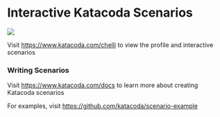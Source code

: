 # Interactive Katacoda Scenarios

[![](http://shields.katacoda.com/katacoda/chelli/count.svg)](https://www.katacoda.com/chelli "Get your profile on Katacoda.com")

Visit https://www.katacoda.com/chelli to view the profile and interactive scenarios

### Writing Scenarios
Visit https://www.katacoda.com/docs to learn more about creating Katacoda scenarios

For examples, visit https://github.com/katacoda/scenario-example
